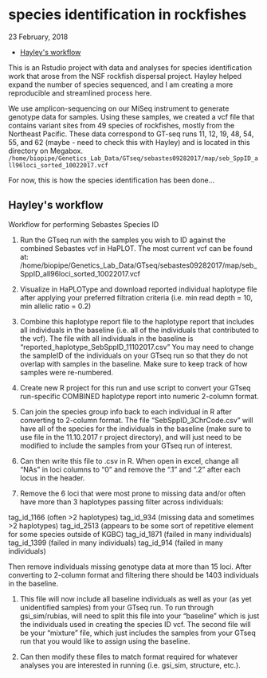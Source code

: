 species identification in rockfishes
================
23 February, 2018

-   [Hayley's workflow](#hayleys-workflow)

<!-- README.md is generated from README.Rmd. Please edit that file -->
This is an Rstudio project with data and analyses for species identification work that arose from the NSF rockfish dispersal project. Hayley helped expand the number of species sequenced, and I am creating a more reproducible and streamlined process here.

We use amplicon-sequencing on our MiSeq instrument to generate genotype data for samples. Using these samples, we created a vcf file that contains variant sites from 49 species of rockfishes, mostly from the Northeast Pacific. These data correspond to GT-seq runs 11, 12, 19, 48, 54, 55, and 62 (maybe - need to check this with Hayley) and is located in this directory on Megabox. `/home/biopipe/Genetics_Lab_Data/GTseq/sebastes09282017/map/seb_SppID_all96loci_sorted_10022017.vcf`

For now, this is how the species identification has been done...

Hayley's workflow
-----------------

Workflow for performing Sebastes Species ID

1.  Run the GTseq run with the samples you wish to ID against the combined Sebastes vcf in HaPLOT. The most current vcf can be found at: /home/biopipe/Genetics\_Lab\_Data/GTseq/sebastes09282017/map/seb\_SppID\_all96loci\_sorted\_10022017.vcf

2.  Visualize in HaPLOType and download reported individual haplotype file after applying your preferred filtration criteria (i.e. min read depth = 10, min allelic ratio = 0.2)

3.  Combine this haplotype report file to the haplotype report that includes all individuals in the baseline (i.e. all of the individuals that contributed to the vcf). The file with all individuals in the baseline is “reported\_haplotype\_SebSppID\_11102017.csv” You may need to change the sampleID of the individuals on your GTseq run so that they do not overlap with samples in the baseline. Make sure to keep track of how samples were re-numbered.

4.  Create new R project for this run and use script to convert your GTseq run-specific COMBINED haplotype report into numeric 2-column format.

5.  Can join the species group info back to each individual in R after converting to 2-column format. The file “SebSppID\_3ChrCode.csv” will have all of the species for the individuals in the baseline (make sure to use file in the 11.10.2017 r project directory), and will just need to be modified to include the samples from your GTseq run of interest.

6.  Can then write this file to .csv in R. When open in excel, change all “NAs” in loci columns to “0” and remove the “.1” and “.2” after each locus in the header.

7.  Remove the 6 loci that were most prone to missing data and/or often have more than 3 haplotypes passing filter across individuals:

tag\_id\_1166 (often &gt;2 haplotypes) tag\_id\_934 (missing data and sometimes &gt;2 haplotypes) tag\_id\_2513 (appears to be some sort of repetitive element for some species outside of KGBC) tag\_id\_1871 (failed in many individuals) tag\_id\_1399 (failed in many individuals) tag\_id\_914 (failed in many individuals)

Then remove individuals missing genotype data at more than 15 loci. After converting to 2-column format and filtering there should be 1403 individuals in the baseline.

1.  This file will now include all baseline individuals as well as your (as yet unidentified samples) from your GTseq run. To run through gsi\_sim/rubias, will need to split this file into your “baseline” which is just the individuals used in creating the species ID vcf. The second file will be your “mixture” file, which just includes the samples from your GTseq run that you would like to assign using the baseline.

2.  Can then modify these files to match format required for whatever analyses you are interested in running (i.e. gsi\_sim, structure, etc.).
